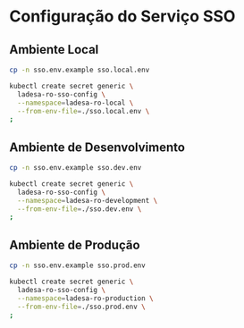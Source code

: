 # Configuração do Serviço SSO

## Ambiente Local

```sh
cp -n sso.env.example sso.local.env

kubectl create secret generic \
  ladesa-ro-sso-config \
  --namespace=ladesa-ro-local \
  --from-env-file=./sso.local.env \
;
```

## Ambiente de Desenvolvimento

```sh
cp -n sso.env.example sso.dev.env

kubectl create secret generic \
  ladesa-ro-sso-config \
  --namespace=ladesa-ro-development \
  --from-env-file=./sso.dev.env \
;
```

## Ambiente de Produção

```sh
cp -n sso.env.example sso.prod.env

kubectl create secret generic \
  ladesa-ro-sso-config \
  --namespace=ladesa-ro-production \
  --from-env-file=./sso.prod.env \
;
```
